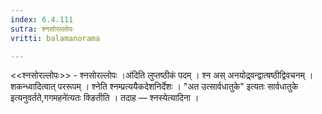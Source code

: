 ```yaml
---
index: 6.4.111
sutra: श्नसोरल्लोपः
vritti: balamanorama

---
```

<<श्नसोरल्लोपः>> - श्नसोरल्लोपः ।अ॑दिति लुप्तष्ठीकं पदम् । श्न अस् अनयोद्र्वन्द्वात्षष्ठीद्विवचनम् । शकन्ध्वादित्वात् पररूपम् । श्नेति श्नम्प्रत्ययैकदेशनिर्देशः । "अत उत्सार्वधातुके" इत्यतः सार्वधातुके इत्यनुवर्तते,गगमहने॑त्यतः क्ङितीति । तदाह — श्नस्येत्यादिना ।